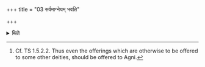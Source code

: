 +++
title = "03 सर्वमाग्नेयम् भवति"

+++

<details><summary>थिते</summary>

3. The entire offering belongs to Agni.[^1]  

[^1]: Cf. TS 1.5.2.2. Thus even the offerings which are otherwise to be
offered to some other deities, should be offered to Agni.
</details>
